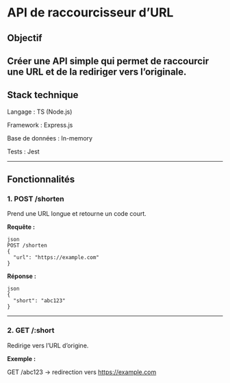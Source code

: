 # API de raccourcisseur d’URL

## Objectif

Créer une API simple qui permet de raccourcir une URL et de la rediriger vers l’originale.
---

## Stack technique

Langage : TS (Node.js)

Framework : Express.js

Base de données : In-memory

Tests : Jest

---

## Fonctionnalités

### 1. POST /shorten

Prend une URL longue et retourne un code court.

**Requête :**

```
json
POST /shorten
{
  "url": "https://example.com"
}
```

**Réponse :**

```
json
{
  "short": "abc123"
}
```

---

### 2. GET /:short

Redirige vers l’URL d’origine.

**Exemple :**

GET /abc123
→ redirection vers https://example.com
